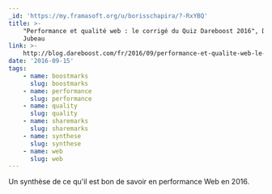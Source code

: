 ```yaml
---
_id: 'https://my.framasoft.org/u/borisschapira/?-RxYBQ'
title: >-
    "Performance et qualité web : le corrigé du Quiz Dareboost 2016", Damien
    Jubeau
link: >-
    http://blog.dareboost.com/fr/2016/09/performance-et-qualite-web-le-corrige-du-quiz-dareboost-2016/
date: '2016-09-15'
tags:
    - name: boostmarks
      slug: boostmarks
    - name: performance
      slug: performance
    - name: quality
      slug: quality
    - name: sharemarks
      slug: sharemarks
    - name: synthese
      slug: synthese
    - name: web
      slug: web
---
```


<div class="markdown"><p>Un synthèse de ce qu'il est bon de savoir en performance Web en 2016.
</p></div>
